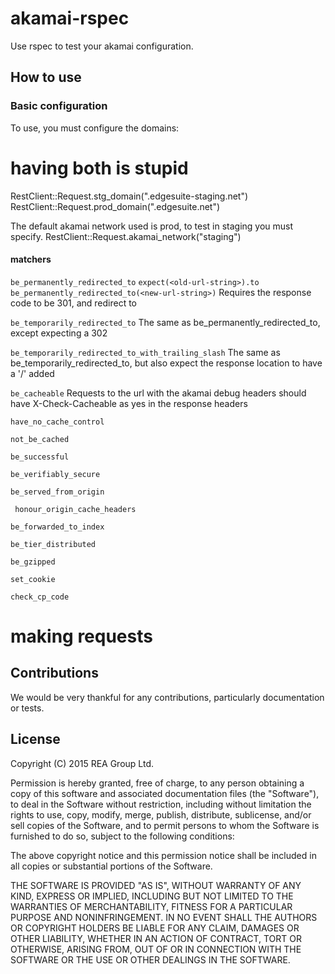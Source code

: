 # akamai-rspec

Use rspec to test your akamai configuration.

## How to use

### Basic configuration
To use, you must configure the domains:
# having both is stupid
RestClient::Request.stg_domain("<mysite>.edgesuite-staging.net")
RestClient::Request.prod_domain("<mysite>.edgesuite.net")

The default akamai network used is prod, to test in staging you must specify.
RestClient::Request.akamai_network("staging")

#### matchers

``` be_permanently_redirected_to ```
``` expect(<old-url-string>).to be_permanently_redirected_to(<new-url-string>) ```
Requires the response code to be 301, and redirect to <new-url-string>

``` be_temporarily_redirected_to ```
The same as be_permanently_redirected_to, except expecting a 302

``` be_temporarily_redirected_to_with_trailing_slash ```
The same as be_temporarily_redirected_to, but also expect the response location to have a '/' added

``` be_cacheable ```
Requests to the url with the akamai debug headers should have X-Check-Cacheable as yes in the
response headers

``` have_no_cache_control ```


``` not_be_cached ```

``` be_successful ```

``` be_verifiably_secure ```

``` be_served_from_origin ```

``` honour_origin_cache_headers```

``` be_forwarded_to_index ```

``` be_tier_distributed ```

``` be_gzipped ```

``` set_cookie ```

``` check_cp_code ```

# making requests

## Contributions
We would be very thankful for any contributions, particularly documentation or tests.

## License
Copyright (C) 2015 REA Group Ltd.

Permission is hereby granted, free of charge, to any person obtaining a copy of this software and associated documentation files (the "Software"), to deal in the Software without restriction, including without limitation the rights to use, copy, modify, merge, publish, distribute, sublicense, and/or sell copies of the Software, and to permit persons to whom the Software is furnished to do so, subject to the following conditions:

The above copyright notice and this permission notice shall be included in all copies or substantial portions of the Software.

THE SOFTWARE IS PROVIDED "AS IS", WITHOUT WARRANTY OF ANY KIND, EXPRESS OR IMPLIED, INCLUDING BUT NOT LIMITED TO THE WARRANTIES OF MERCHANTABILITY, FITNESS FOR A PARTICULAR PURPOSE AND NONINFRINGEMENT. IN NO EVENT SHALL THE AUTHORS OR COPYRIGHT HOLDERS BE LIABLE FOR ANY CLAIM, DAMAGES OR OTHER LIABILITY, WHETHER IN AN ACTION OF CONTRACT, TORT OR OTHERWISE, ARISING FROM, OUT OF OR IN CONNECTION WITH THE SOFTWARE OR THE USE OR OTHER DEALINGS IN THE SOFTWARE.
